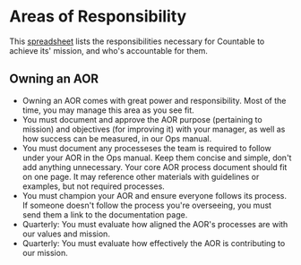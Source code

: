 
# Areas of Responsibility

This [spreadsheet](https://docs.google.com/spreadsheets/d/1S6VesJN11u7oxYceimjOucrW-7Be62JRianhzuy68kQ/edit#gid=0) lists the responsibilities necessary for Countable to achieve its' mission, and who's accountable for them.

## Owning an AOR
  * Owning an AOR comes with great power and responsibility. Most of the time, you may manage this area as you see fit.
  * You must document and approve the AOR purpose (pertaining to mission) and objectives (for improving it) with your manager, as well as how success can be measured, in our Ops manual.
  * You must document any processeses the team is required to follow under your AOR in the Ops manual. Keep them concise and simple, don't add anything unnecessary. Your core AOR process document should fit on one page. It may reference other materials with guidelines or examples, but not required processes.
  * You must champion your AOR and ensure everyone follows its process. If someone doesn't follow the process you're overseeing, you must send them a link to the documentation page.
  * Quarterly: You must evaluate how aligned the AOR's processes are with our values and mission.
  * Quarterly: You must evaluate how effectively the AOR is contributing to our mission.
